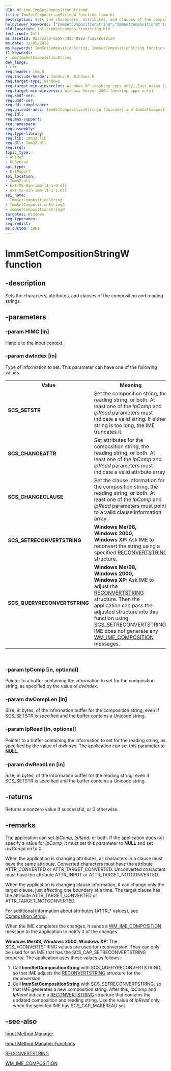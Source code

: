 ```yaml
---
UID: NF:imm.ImmSetCompositionStringW
title: ImmSetCompositionStringW function (imm.h)
description: Sets the characters, attributes, and clauses of the composition and reading strings.helpviewer_keywords: ["ImmSetCompositionString","ImmSetCompositionString function [Internationalization for Windows Applications]","ImmSetCompositionStringA","ImmSetCompositionStringW","SCS_CHANGEATTR","SCS_CHANGECLAUSE","SCS_QUERYRECONVERTSTRING","SCS_SETRECONVERTSTRING","SCS_SETSTR","_win32_ImmSetCompositionString","imm/ImmSetCompositionString","imm/ImmSetCompositionStringA","imm/ImmSetCompositionStringW","intl.immsetcompositionstring"]
old-location: intl\immsetcompositionstring.htm
tech.root: Intl
ms.assetid: 0bac534d-d2a8-4dbc-8062-f1d2a8ca0c34
ms.date: 12/05/2018
ms.keywords: ImmSetCompositionString, ImmSetCompositionString function [Internationalization for Windows Applications], ImmSetCompositionStringA, ImmSetCompositionStringW, SCS_CHANGEATTR, SCS_CHANGECLAUSE, SCS_QUERYRECONVERTSTRING, SCS_SETRECONVERTSTRING, SCS_SETSTR, _win32_ImmSetCompositionString, imm/ImmSetCompositionString, imm/ImmSetCompositionStringA, imm/ImmSetCompositionStringW, intl.immsetcompositionstring
f1_keywords:
- imm/ImmSetCompositionString
dev_langs:
- c++
req.header: imm.h
req.include-header: Immdev.h, Windows.h
req.target-type: Windows
req.target-min-winverclnt: Windows XP [desktop apps only],East Asian language support installed.
req.target-min-winversvr: Windows Server 2003 [desktop apps only]
req.kmdf-ver: 
req.umdf-ver: 
req.ddi-compliance: 
req.unicode-ansi: ImmSetCompositionStringW (Unicode) and ImmSetCompositionStringA (ANSI)
req.idl: 
req.max-support: 
req.namespace: 
req.assembly: 
req.type-library: 
req.lib: Imm32.lib
req.dll: Imm32.dll
req.irql: 
topic_type:
- APIRef
- kbSyntax
api_type:
- DllExport
api_location:
- Imm32.dll
- Ext-MS-Win-imm-l1-1-0.dll
- ext-ms-win-imm-l1-1-1.dll
api_name:
- ImmSetCompositionString
- ImmSetCompositionStringA
- ImmSetCompositionStringW
targetos: Windows
req.typenames: 
req.redist: 
ms.custom: 19H1
---
```


# ImmSetCompositionStringW function


## -description


Sets the characters, attributes, and clauses of the composition and reading strings.


## -parameters




### -param HIMC [in]

Handle to the input context.


### -param dwIndex [in]

Type of information to set. This parameter can have one of the following values.

<table>
<tr>
<th>Value</th>
<th>Meaning</th>
</tr>
<tr>
<td width="40%"><a id="SCS_SETSTR"></a><a id="scs_setstr"></a><dl>
<dt><b>SCS_SETSTR</b></dt>
</dl>
</td>
<td width="60%">
Set the composition string, the reading string, or both. At least one of the <i>lpComp</i> and <i>lpRead</i> parameters must indicate a valid string. If either string is too long, the IME truncates it.

</td>
</tr>
<tr>
<td width="40%"><a id="SCS_CHANGEATTR"></a><a id="scs_changeattr"></a><dl>
<dt><b>SCS_CHANGEATTR</b></dt>
</dl>
</td>
<td width="60%">
Set attributes for the composition string, the reading string, or both. At least one of the <i>lpComp</i> and <i>lpRead</i> parameters must indicate a valid attribute array.

</td>
</tr>
<tr>
<td width="40%"><a id="SCS_CHANGECLAUSE"></a><a id="scs_changeclause"></a><dl>
<dt><b>SCS_CHANGECLAUSE</b></dt>
</dl>
</td>
<td width="60%">
Set the clause information for the composition string, the reading string, or both. At least one of the <i>lpComp</i> and <i>lpRead</i> parameters must point to a valid clause information array.

</td>
</tr>
<tr>
<td width="40%"><a id="SCS_SETRECONVERTSTRING"></a><a id="scs_setreconvertstring"></a><dl>
<dt><b>SCS_SETRECONVERTSTRING</b></dt>
</dl>
</td>
<td width="60%">
<b>Windows Me/98, Windows 2000, Windows XP:</b> Ask IME to reconvert the string using a specified <a href="https://docs.microsoft.com/windows/desktop/api/imm/ns-imm-reconvertstring">RECONVERTSTRING</a> structure.

</td>
</tr>
<tr>
<td width="40%"><a id="SCS_QUERYRECONVERTSTRING"></a><a id="scs_queryreconvertstring"></a><dl>
<dt><b>SCS_QUERYRECONVERTSTRING</b></dt>
</dl>
</td>
<td width="60%">
<b>Windows Me/98, Windows 2000, Windows XP:</b> Ask IME to adjust the <a href="https://docs.microsoft.com/windows/desktop/api/imm/ns-imm-reconvertstring">RECONVERTSTRING</a> structure. Then the application can pass the adjusted structure into this function using SCS_SETRECONVERTSTRING. IME does not generate any <a href="https://docs.microsoft.com/windows/desktop/Intl/wm-ime-composition">WM_IME_COMPOSITION</a> messages.

</td>
</tr>
</table>
 


### -param lpComp [in, optional]

Pointer to a buffer containing the information to set for the composition string, as specified by the value of <i>dwIndex</i>.


### -param dwCompLen [in]

Size, in bytes, of the information buffer for the composition string, even if SCS_SETSTR is specified and the buffer contains a Unicode string.


### -param lpRead [in, optional]

Pointer to a buffer containing the information to set for the reading string, as specified by the value of <i>dwIndex</i>. The application can set this parameter to <b>NULL</b>.


### -param dwReadLen [in]

Size, in bytes, of the information buffer for the reading string, even if SCS_SETSTR is specified and the buffer contains a Unicode string.


## -returns



Returns a nonzero value if successful, or 0 otherwise.




## -remarks



The application can set <i>lpComp</i>, <i>lpRead</i>, or both. If the application does not specify a value for <i>lpComp</i>, it must set this parameter to <b>NULL</b> and set <i>dwCompLen</i> to 0.

When the application is changing attributes, all characters in a clause must have the same attribute. Converted characters must have the attribute ATTR_CONVERTED or ATTR_TARGET_CONVERTED. Unconverted characters must have the attribute ATTR_INPUT or ATTR_TARGET_NOTCONVERTED.

When the application is changing clause information, it can change only the target clause, just affecting one boundary at a time. The target clause has the attribute ATTR_TARGET_CONVERTED or ATTR_TARGET_NOTCONVERTED.

For additional information about attributes (ATTR_* values), see <a href="https://docs.microsoft.com/windows/desktop/Intl/composition-string">Composition String</a>.

When the IME completes the changes, it sends a <a href="https://docs.microsoft.com/windows/desktop/Intl/wm-ime-composition">WM_IME_COMPOSITION</a> message to the application to notify it of the changes.

<b>Windows Me/98, Windows 2000, Windows XP:</b> The SCS_*CONVERTSTRING values are used for reconversion. They can only be used for an IME that has the SCS_CAP_SETRECONVERTSTRING property. The application uses these values as follows:

<ol>
<li>Call <b>ImmSetCompositionString</b> with SCS_QUERYRECONVERTSTRING, so that IME adjusts the <a href="https://docs.microsoft.com/windows/desktop/api/imm/ns-imm-reconvertstring">RECONVERTSTRING</a> structure for the reconversion.</li>
<li>Call <b>ImmSetCompositionString</b> with SCS_SETRECONVERTSTRING, so that IME generates a new composition string. After this, <i>lpComp</i> and <i>lpRead</i> indicate a <a href="https://docs.microsoft.com/windows/desktop/api/imm/ns-imm-reconvertstring">RECONVERTSTRING</a> structure that contains the updated composition and reading string. Use the value of <i>lpRead</i> only when the selected IME has SCS_CAP_MAKEREAD set.</li>
</ol>



## -see-also




<a href="https://docs.microsoft.com/windows/desktop/Intl/input-method-manager">Input Method Manager</a>



<a href="https://docs.microsoft.com/windows/desktop/Intl/input-method-manager-functions">Input Method Manager Functions</a>



<a href="https://docs.microsoft.com/windows/desktop/api/imm/ns-imm-reconvertstring">RECONVERTSTRING</a>



<a href="https://docs.microsoft.com/windows/desktop/Intl/wm-ime-composition">WM_IME_COMPOSITION</a>
 

 

